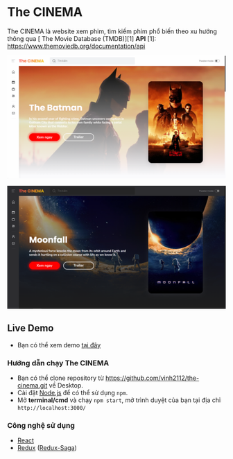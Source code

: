 # The CINEMA

The CINEMA là website xem phim, tìm kiếm phim phổ biến theo xu hướng thông qua [ The Movie Database (TMDB)][1] **API**
[1]: https://www.themoviedb.org/documentation/api

![The CINEMA light](https://github.com/vinh2112/the-cinema/blob/main/src/images/home_light.png)

![The CINEMA dark](https://github.com/vinh2112/the-cinema/blob/main/src/images/home_dark.png)

## Live Demo

- Bạn có thể xem demo [tại đây](https://the-cinema.netlify.app/)

### Hướng dẫn chạy The CINEMA

- Bạn có thể clone repository từ https://github.com/vinh2112/the-cinema.git về Desktop.
- Cài đặt [Node.js](https://nodejs.org/en/) để có thể sử dụng `npm`.
- Mở **terminal/cmd** và chạy `npm start`, mở trình duyệt của bạn tại địa chỉ `http://localhost:3000/`

### Công nghệ sử dụng

- [React](https://reactjs.org/)
- [Redux](https://redux.js.org/) ([Redux-Saga](https://redux-saga.js.org/))
